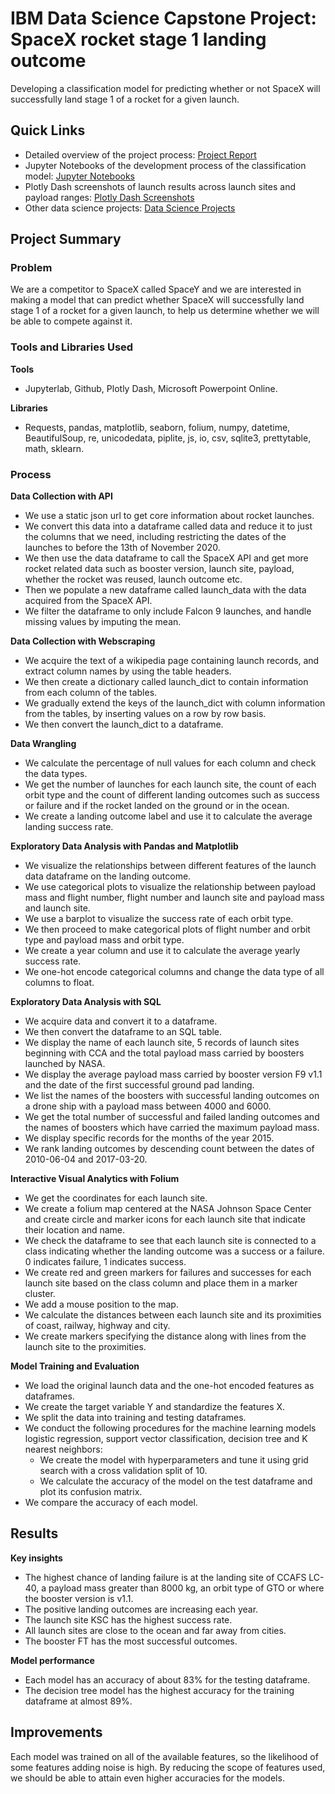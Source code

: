 # IBM Data Science Capstone Project: SpaceX rocket stage 1 landing outcome
Developing a classification model for predicting whether or not SpaceX will successfully land stage 1 of a rocket for a given launch.

## Quick Links
- Detailed overview of the project process: [Project Report](https://github.com/LucasHoffSchmidt/IBM_Data_Science_Capstone_Project_SpaceX/blob/main/Data_Science-SpaceX-Report.pdf)
- Jupyter Notebooks of the development process of the classification model: [Jupyter Notebooks](https://github.com/LucasHoffSchmidt/IBM_Data_Science_Capstone_Project_SpaceX/tree/main/Jupyter_Notebooks)
- Plotly Dash screenshots of launch results across launch sites and payload ranges: [Plotly Dash Screenshots](https://github.com/LucasHoffSchmidt/IBM_Data_Science_Capstone_Project_SpaceX/tree/main/Plotly_Dash_Screenshots)
- Other data science projects: [Data Science Projects](https://lucashoffschmidt.github.io/)

## Project Summary
### Problem
We are a competitor to SpaceX called SpaceY and we are interested in making a model that can predict whether SpaceX will successfully land stage 1 of a rocket for a given launch, to help us determine whether we will be able to compete against it. 

### Tools and Libraries Used
**Tools**
- Jupyterlab, Github, Plotly Dash, Microsoft Powerpoint Online. 

**Libraries**
- Requests, pandas, matplotlib, seaborn, folium, numpy, datetime, BeautifulSoup, re, unicodedata, piplite, js, io, csv, sqlite3, prettytable, math, sklearn.  

### Process
**Data Collection with API**
- We use a static json url to get core information about rocket launches. 
- We convert this data into a dataframe called data and reduce it to just the columns that we need, including restricting the dates of the launches to before the 13th of November 2020.
- We then use the data dataframe to call the SpaceX API and get more rocket related data such as booster version, launch site, payload, whether the rocket was reused, launch outcome etc.
- Then we populate a new dataframe called launch_data with the data acquired from the SpaceX API.
- We filter the dataframe to only include Falcon 9 launches, and handle missing values by imputing the mean.

**Data Collection with Webscraping**
- We acquire the text of a wikipedia page containing launch records, and extract column names by using the table headers.
- We then create a dictionary called launch_dict to contain information from each column of the tables. 
- We gradually extend the keys of the launch_dict with column information from the tables, by inserting values on a row by row basis.
- We then convert the launch_dict to a dataframe.  

**Data Wrangling**
- We calculate the percentage of null values for each column and check the data types. 
- We get the number of launches for each launch site, the count of each orbit type and the count of different landing outcomes such as success or failure and if the rocket landed on the ground or in the ocean. 
- We create a landing outcome label and use it to calculate the average landing success rate. 

**Exploratory Data Analysis with Pandas and Matplotlib**
- We visualize the relationships between different features of the launch data dataframe on the landing outcome.
- We use categorical plots to visualize the relationship between payload mass and flight number, flight number and launch site and payload mass and launch site. 
- We use a barplot to visualize the success rate of each orbit type.
- We then proceed to make categorical plots of flight number and orbit type and payload mass and orbit type. 
- We create a year column and use it to calculate the average yearly success rate. 
- We one-hot encode categorical columns and change the data type of all columns to float. 

**Exploratory Data Analysis with SQL**
- We acquire data and convert it to a dataframe. 
- We then convert the dataframe to an SQL table.
- We display the name of each launch site, 5 records of launch sites beginning with CCA and the total payload mass carried by boosters launched by NASA.
- We display the average payload mass carried by booster version F9 v1.1 and the date of the first successful ground pad landing. 
- We list the names of the boosters with successful landing outcomes on a drone ship with a payload mass between 4000 and 6000. 
- We get the total number of successful and failed landing outcomes and the names of boosters which have carried the maximum payload mass. 
- We display specific records for the months of the year 2015. 
- We rank landing outcomes by descending count between the dates of 2010-06-04 and 2017-03-20. 

**Interactive Visual Analytics with Folium**
- We get the coordinates for each launch site.
- We create a folium map centered at the NASA Johnson Space Center and create circle and marker icons for each launch site that indicate their location and name.
- We check the dataframe to see that each launch site is connected to a class indicating whether the landing outcome was a success or a failure. 0 indicates failure, 1 indicates success.
- We create red and green markers for failures and successes for each launch site based on the class column and place them in a marker cluster.
- We add a mouse position to the map.
- We calculate the distances between each launch site and its proximities of coast, railway, highway and city.
- We create markers specifying the distance along with lines from the launch site to the proximities. 

**Model Training and Evaluation**
- We load the original launch data and the one-hot encoded features as dataframes.
- We create the target variable Y and standardize the features X.
- We split the data into training and testing dataframes.
- We conduct the following procedures for the machine learning models logistic regression, support vector classification, decision tree and K nearest neighbors:
  - We create the model with hyperparameters and tune it using grid search with a cross validation split of 10.
  - We calculate the accuracy of the model on the test dataframe and plot its confusion matrix. 
- We compare the accuracy of each model. 

## Results
**Key insights** 
- The highest chance of landing failure is at the landing site of CCAFS LC-40, a payload mass greater than 8000 kg, an orbit type of GTO or where the booster version is v1.1.
- The positive landing outcomes are increasing each year. 
- The launch site KSC has the highest success rate.
- All launch sites are close to the ocean and far away from cities.
- The booster FT has the most successful outcomes.

**Model performance** 
- Each model has an accuracy of about 83% for the testing dataframe.
- The decision tree model has the highest accuracy for the training dataframe at almost 89%.

 ## Improvements
 Each model was trained on all of the available features, so the likelihood of some features adding noise is high. By reducing the scope of features used, we should be able to attain even higher accuracies for the models. 
